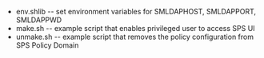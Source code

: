 * env.shlib -- set environment variables for SMLDAPHOST, SMLDAPPORT, SMLDAPPWD
* make.sh -- example script that enables privileged user to access SPS UI
* unmake.sh -- example script that removes the policy configuration from SPS Policy Domain
